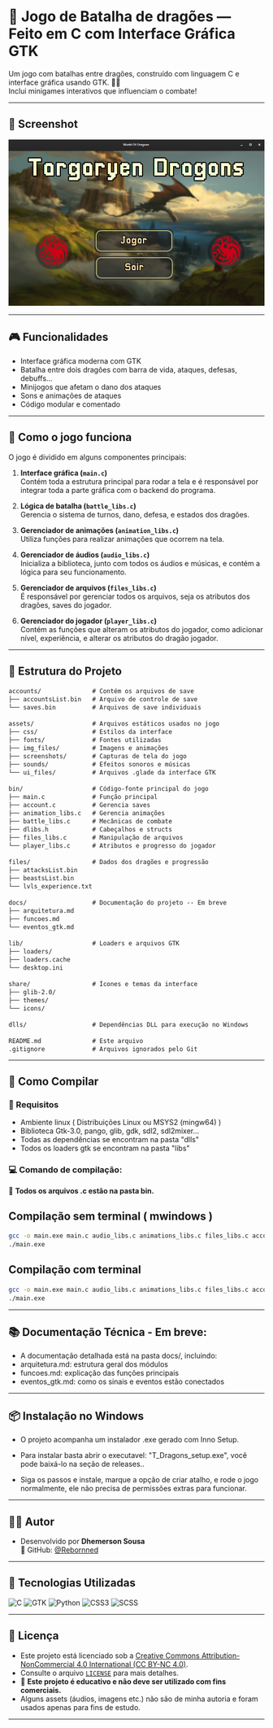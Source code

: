 # 🐉 Jogo de Batalha de dragões — Feito em C com Interface Gráfica GTK

Um jogo com batalhas entre dragões, construído com linguagem C e interface gráfica usando GTK. 🐲💥  
Inclui minigames interativos que influenciam o combate!

---

## 📸 Screenshot

![Tela principal do jogo](assets/screenshots/menu.PNG)

---

## 🎮 Funcionalidades

- Interface gráfica moderna com GTK
- Batalha entre dois dragões com barra de vida, ataques, defesas, debuffs...
- Minijogos que afetam o dano dos ataques
- Sons e animações de ataques
- Código modular e comentado

---

## 🧠 Como o jogo funciona

O jogo é dividido em alguns componentes principais:

1. **Interface gráfica (`main.c`)**  
   Contém toda a estrutura principal para rodar a tela e é responsável por integrar toda a parte gráfica com o backend do programa.

2. **Lógica de batalha (`battle_libs.c`)**  
   Gerencia o sistema de turnos, dano, defesa, e estados dos dragões.

3. **Gerenciador de animações (`animation_libs.c`)**  
   Utiliza funções para realizar animações que ocorrem na tela.

4. **Gerenciador de áudios (`audio_libs.c`)**  
   Inicializa a biblioteca, junto com todos os áudios e músicas, e contém a lógica para seu funcionamento.

5. **Gerenciador de arquivos (`files_libs.c`)**  
   É responsável por gerenciar todos os arquivos, seja os atributos dos dragões, saves do jogador.

6. **Gerenciador do jogador (`player_libs.c`)**  
   Contém as funções que alteram os atributos do jogador, como adicionar nível, experiência, e alterar os atributos do dragão jogador.
---

## 📁 Estrutura do Projeto
```
accounts/              # Contém os arquivos de save
├── accountsList.bin   # Arquivo de controle de save
└── saves.bin          # Arquivos de save individuais

assets/                # Arquivos estáticos usados no jogo
├── css/               # Estilos da interface
├── fonts/             # Fontes utilizadas
├── img_files/         # Imagens e animações
├── screenshots/       # Capturas de tela do jogo
├── sounds/            # Efeitos sonoros e músicas
└── ui_files/          # Arquivos .glade da interface GTK

bin/                   # Código-fonte principal do jogo
├── main.c             # Função principal
├── account.c          # Gerencia saves
├── animation_libs.c   # Gerencia animações
├── battle_libs.c      # Mecânicas de combate
├── dlibs.h            # Cabeçalhos e structs
├── files_libs.c       # Manipulação de arquivos
└── player_libs.c      # Atributos e progresso do jogador

files/                 # Dados dos dragões e progressão
├── attacksList.bin
├── beastsList.bin
└── lvls_experience.txt

docs/                  # Documentação do projeto -- Em breve
├── arquitetura.md
├── funcoes.md
└── eventos_gtk.md

lib/                   # Loaders e arquivos GTK
├── loaders/
├── loaders.cache
└── desktop.ini

share/                 # Ícones e temas da interface
├── glib-2.0/
├── themes/
└── icons/

dlls/                  # Dependências DLL para execução no Windows

README.md              # Este arquivo
.gitignore             # Arquivos ignorados pelo Git
```

---

## 🧪 Como Compilar

### 🔧 Requisitos

- Ambiente linux ( Distribuições Linux ou MSYS2 (mingw64) )
- Biblioteca Gtk-3.0, pango, glib, gdk, sdl2, sdl2mixer... 
- Todas as dependências se encontram na pasta "dlls"
- Todos os loaders gtk se encontram na pasta "libs"

### 💻 Comando de compilação:

📌 **Todos os arquivos .c estão na pasta bin.**  

## Compilação sem terminal ( mwindows )
```bash
gcc -o main.exe main.c audio_libs.c animations_libs.c files_libs.c account.c player_libs.c battle_libs.c -mwindows $(pkg-config --cflags --libs gtk+-3.0 glib-2.0 pango) -lSDL2 -lSDL2_mixer
./main.exe
```

## Compilação com terminal
```bash
gcc -o main.exe main.c audio_libs.c animations_libs.c files_libs.c account.c player_libs.c battle_libs.c $(pkg-config --cflags --libs gtk+-3.0 glib-2.0 pango) -lSDL2 -lSDL2_mixer
./main.exe
```

---

## 📚 Documentação Técnica - Em breve:
- A documentação detalhada está na pasta docs/, incluindo:
- arquitetura.md: estrutura geral dos módulos
- funcoes.md: explicação das funções principais
- eventos_gtk.md: como os sinais e eventos estão conectados

--- 

## 📦 Instalação no Windows
- O projeto acompanha um instalador .exe gerado com Inno Setup.

- Para instalar basta abrir o executavel: "T_Dragons_setup.exe", você pode baixá-lo na seção de releases..
- Siga os passos e instale, marque a opção de criar atalho, e rode o jogo normalmente, ele não precisa de permissões extras para funcionar.

---

## 👨‍💻 Autor
- Desenvolvido por **Dhemerson Sousa**  
🔗 GitHub: [@Rebornned](https://github.com/Rebornned)

---

## 🚀 Tecnologias Utilizadas

<p align="left">
  <img src="https://cdn.simpleicons.org/c/00599C" width="128" height="128" alt="C" />
  <img src="https://upload.wikimedia.org/wikipedia/commons/7/71/GTK_logo.svg" width="128" height="128" alt="GTK"/>
  <img src="https://cdn.simpleicons.org/python/3776AB" width="128" height="128" alt="Python" />
  <img src="https://cdn.simpleicons.org/css3/264DE4" width="128" height="128" alt="CSS3" />
  <img src="https://upload.wikimedia.org/wikipedia/commons/9/96/Sass_Logo_Color.svg" width="128" height="128" alt="SCSS" />

   
</p>

---

## 📜 Licença
- Este projeto está licenciado sob a [Creative Commons Attribution-NonCommercial 4.0 International (CC BY-NC 4.0)](https://creativecommons.org/licenses/by-nc/4.0/).  
- Consulte o arquivo [`LICENSE`](LICENSE) para mais detalhes.
- 📌 **Este projeto é educativo e não deve ser utilizado com fins comerciais.**  
- Alguns assets (áudios, imagens etc.) não são de minha autoria e foram usados apenas para fins de estudo.

---
